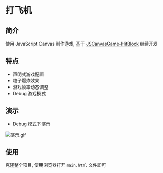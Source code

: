 # 打飞机

## 简介

使用 JavaScript Canvas 制作游戏, 基于 [JSCanvasGame-HitBlock](https://github.com/Zeng-Tao/JSCanvasGame-HitBlock) 继续开发


## 特点

- 声明式游戏配置
- 粒子爆炸效果
- 游戏帧率动态调整
- Debug 游戏模式


## 演示

- Debug 模式下演示

![演示.gif](gif/演示.gif)


## 使用

克隆整个项目, 使用浏览器打开 `main.html` 文件即可
